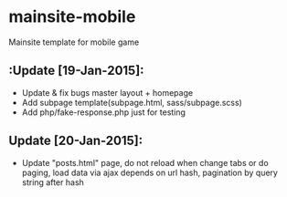 # mainsite-mobile
Mainsite template for mobile game

## :Update [19-Jan-2015]:
- Update & fix bugs master layout + homepage
- Add subpage template(subpage.html, sass/subpage.scss)
- Add php/fake-response.php just for testing

## Update [20-Jan-2015]:
- Update "posts.html" page, do not reload when change tabs or do paging, load data via ajax depends on url hash, pagination by query string after hash
